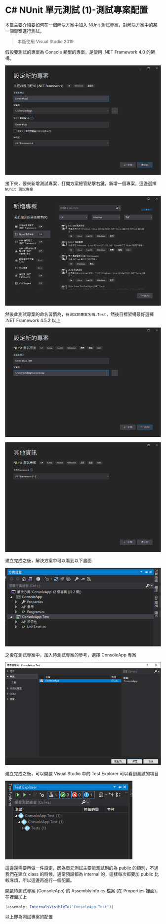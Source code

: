 # C# NUnit 單元測試 (1)-測試專案配置
本篇主要介紹要如何在一個解決方案中加入 NUnit 測試專案，對解決方案中的某一個專案進行測試。

> 本篇使用 Visual Studio 2019

假設要測試的專案為 Console 類型的專案，是使用 .NET Framework 4.0 的架構。

![](./images/2023-02-09-07-51-08.png)

接下來，要來新增測試專案，打開方案總管點擊右鍵，新增一個專案，這邊選擇 `NUnit 測試專案`

![](./images/2023-02-09-07-53-33.png)

然後此測試專案的命名習慣為，`待測試的專案名稱.Test`，然後目標架構最好選擇 .NET Framework 4.5.2 以上

![](./images/2023-02-09-07-55-12.png)

![](./images/2023-02-09-07-57-47.png)

建立完成之後，解決方案中可以看到以下畫面

![](./images/2023-02-09-07-58-33.png)

之後在測試專案中，加入待測試專案的參考，選擇 ConsoleApp 專案

![](./images/2023-02-09-07-59-24.png)

建立完成之後，可以開啟 Visual Studio 中的 Test Explorer 可以看到測試的項目

![](./images/2023-02-09-08-00-44.png)

這邊還需要再做一件設定，因為單元測試主要能測試到的為 public 的類別，不過我們在建立 class 的時候，通常預設都為 internal 的，這樣每次都要加 public 比較麻煩，所以這邊再進行一個配置。

開啟待測試專案 (ConsoleApp) 的  AssemblyInfo.cs 檔案 (在 Properties 裡面)，在裡面加上
```cs
[assembly: InternalsVisibleTo("ConsoleApp.Test")]
```

以上即為測試專案的配置